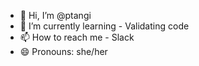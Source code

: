 - 👋 Hi, I’m @ptangi
- 🌱 I’m currently learning - Validating code
- 📫 How to reach me - Slack
- 😄 Pronouns: she/her

<!---
ptangi/ptangi is a ✨ special ✨ repository because its `README.md` (this file) appears on your GitHub profile.
You can click the Preview link to take a look at your changes.
--->
